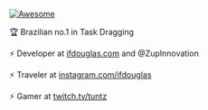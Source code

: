 [![Awesome](https://cdn.rawgit.com/sindresorhus/awesome/d7305f38d29fed78fa85652e3a63e154dd8e8829/media/badge.svg)](https://www.ifdouglas.com)

🏆 Brazilian no.1 in Task Dragging

⚡️ Developer at [ifdouglas.com](https://www.ifdouglas.com) and @ZupInnovation

⚡️ Traveler at [instagram.com/ifdouglas](https://www.instagram.com/ifdouglas)

⚡️ Gamer at [twitch.tv/tuntz](https://www.twitch.tv/tuntz)

<!--
**ifdouglas/ifdouglas** is a ✨ _special_ ✨ repository because its `README.md` (this file) appears on your GitHub profile.

Here are some ideas to get you started:

- 🔭 I’m currently working on ...
- 🌱 I’m currently learning ...
- 👯 I’m looking to collaborate on ...
- 🤔 I’m looking for help with ...
- 💬 Ask me about ...
- 📫 How to reach me: ...
- 😄 Pronouns: ...
- ⚡ Fun fact: ...
-->
